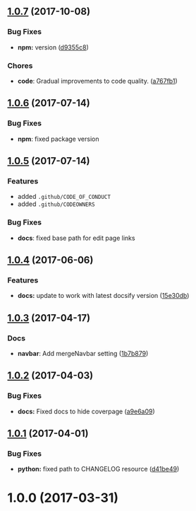 <a name="1.0.7"></a>
## [1.0.7](https://github.com/jrappen/sublime-wkhtmltopdf/compare/1.0.6...1.0.7) (2017-10-08)

### Bug Fixes

* **npm:** version ([d9355c8](https://github.com/jrappen/sublime-wkhtmltopdf/commit/d9355c8))

### Chores

* **code**: Gradual improvements to code quality. ([a767fb1](https://github.com/jrappen/sublime-wkhtmltopdf/commit/a767fb1))

<a name="1.0.6"></a>
## [1.0.6](https://github.com/jrappen/sublime-distractionless/compare/1.0.5...1.0.6) (2017-07-14)

### Bug Fixes

* **npm**: fixed package version

<a name="1.0.5"></a>
## [1.0.5](https://github.com/jrappen/sublime-distractionless/compare/1.0.4...1.0.5) (2017-07-14)

### Features

* added `.github/CODE_OF_CONDUCT`
* added `.github/CODEOWNERS`

### Bug Fixes

* **docs**: fixed base path for edit page links

<a name="1.0.4"></a>
## [1.0.4](https://github.com/jrappen/sublime-wkhtmltopdf/compare/1.0.3...v1.0.4) (2017-06-06)

### Features

* **docs:** update to work with latest docsify version ([15e30db](https://github.com/jrappen/sublime-wkhtmltopdf/commit/15e30db))

<a name="1.0.3"></a>
## [1.0.3](https://github.com/jrappen/sublime-wkhtmltopdf/compare/1.0.2...1.0.3) (2017-04-17)

### Docs

* **navbar**: Add mergeNavbar setting ([1b7b879](https://github.com/jrappen/sublime-wkhtmltopdf/commit/1b7b879))

<a name="1.0.2"></a>
## [1.0.2](https://github.com/jrappen/sublime-wkhtmltopdf/compare/1.0.1...1.0.2) (2017-04-03)

### Bug Fixes

* **docs:** Fixed docs to hide coverpage ([a9e6a09](https://github.com/jrappen/sublime-wkhtmltopdf/commit/a9e6a09))

<a name="1.0.1"></a>
## [1.0.1](https://github.com/jrappen/sublime-wkhtmltopdf/compare/1.0.0...1.0.1) (2017-04-01)

### Bug Fixes

* **python:** fixed path to CHANGELOG resource ([d41be49](https://github.com/jrappen/sublime-wkhtmltopdf/commit/d41be49))

<a name="1.0.0"></a>
# 1.0.0 (2017-03-31)

